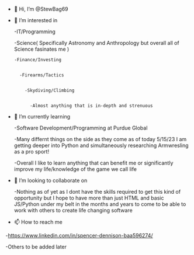 - 👋 Hi, I’m @StewBag69

- 👀 I’m interested in
  
  
  -IT/Programming 
  
  
    -Science( Specifically Astronomy and Anthropology but overall all of Science           fasinates me )
  
  
      -Finance/Investing
  
  
        -Firearms/Tactics
  
  
          -Skydiving/Climbing
  
  
            -Almost anything that is in-depth and strenuous

- 🌱 I’m currently learning
  
  
  -Software Development/Programming at Purdue Global
  
  
  -Many differnt things on the side as they come as of today 5/15/23 I am getting       deeper into Python and simultaneously researching Armwresling as a pro sport!
  
  
  -Overall I like to learn anything that can benefit me or significantly improve my     life/knowledge of the game we call life

- 💞️ I’m looking to collaborate on
  
  
  -Nothing as of yet as I dont have the skills required to get this kind of             opportunity but I hope to have more than just HTML and basic JS/Python under my     belt in the months and years to come to be able to work with others to create       life changing software

- 📫 How to reach me


-https://www.linkedin.com/in/spencer-dennison-baa596274/


-Others to be added later
